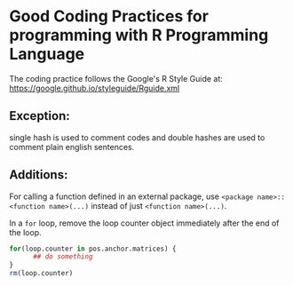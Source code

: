 # Good Coding Practices for programming with R Programming Language

The coding practice follows the Google's R Style Guide at: https://google.github.io/styleguide/Rguide.xml

## Exception: 
single hash is used to comment codes and double hashes are used to comment plain english sentences.

## Additions:
For calling a function defined in an external package, use `<package name>::<function name>(...)` instead of just `<function name>(...)`.

In a `for` loop, remove the loop counter object immediately after the end of the loop.
```r
for(loop.counter in pos.anchor.matrices) {
      ## do something
}
rm(loop.counter)
```

